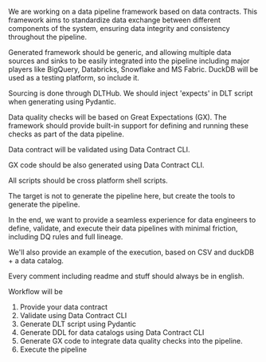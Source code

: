 We are working on a data pipeline framework based on data contracts. This framework aims to standardize data exchange between different components of the system, ensuring data integrity and consistency throughout the pipeline.

Generated framework should be generic, and allowing multiple data sources and sinks to be easily integrated into the pipeline including major players like BigQuery, Databricks, Snowflake and MS Fabric. DuckDB will be used as a testing platform, so include it.

Sourcing is done through DLTHub. We should inject 'expects' in DLT script when generating using Pydantic.

Data quality checks will be based on Great Expectations (GX). The framework should provide built-in support for defining and running these checks as part of the data pipeline.

Data contract will be validated using Data Contract CLI.

GX code should be also generated using Data Contract CLI.

All scripts should be cross platform shell scripts.

The target is not to generate the pipeline here, but create the tools to generate the pipeline.

In the end, we want to provide a seamless experience for data engineers to define, validate, and execute their data pipelines with minimal friction, including DQ rules and full lineage.

We'll also provide an example of the execution, based on CSV and duckDB + a data catalog.

Every comment including readme and stuff should always be in english.

Workflow will be 
1. Provide your data contract
2. Validate using Data Contract CLI
3. Generate DLT script using Pydantic
4. Generate DDL for data catalogs using Data Contract CLI
5. Generate GX code to integrate data quality checks into the pipeline.
6. Execute the pipeline